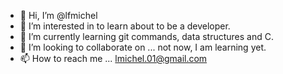 - 👋 Hi, I’m @lfmichel
- 👀 I’m interested in to learn about to be a developer.
- 🌱 I’m currently learning git commands, data structures and C.
- 💞️ I’m looking to collaborate on ... not now, I am learning yet.
- 📫 How to reach me ... lmichel.01@gmail.com

<!---
lfmichel/lfmichel is a ✨ special ✨ repository because its `README.md` (this file) appears on your GitHub profile.
You can click the Preview link to take a look at your changes.
--->
